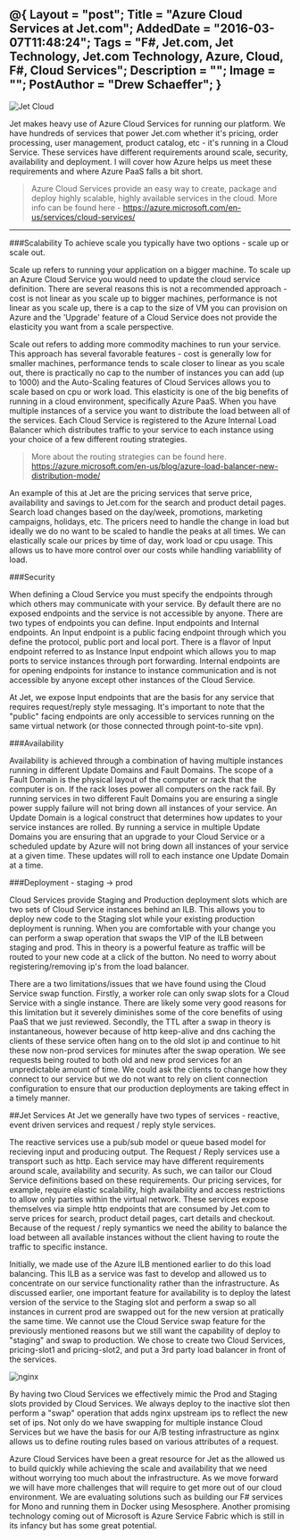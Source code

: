 @{
    Layout = "post";
    Title = "Azure Cloud Services at Jet.com";
    AddedDate = "2016-03-07T11:48:24";
    Tags = "F#, Jet.com, Jet Technology, Jet.com Technology, Azure, Cloud, F#, Cloud Services";
    Description = "";
    Image = "";
    PostAuthor = "Drew Schaeffer";
}
---

![Jet Cloud](/images/jetcom.png)

Jet makes heavy use of Azure Cloud Services for running our platform. We have hundreds of services that power Jet.com whether it's pricing, order processing, user management, product catalog, etc - it's running in a Cloud Service. These services have different requirements around scale, security, availability and deployment. I will cover how Azure helps us meet these requirements and where Azure PaaS falls a bit short.
<!--more--> 
> Azure Cloud Services provide an easy way to create, package and deploy highly scalable, highly available services in the cloud. More info can be found here - https://azure.microsoft.com/en-us/services/cloud-services/

---

###Scalability
To achieve scale you typically have two options - scale up or scale out. 

Scale up refers to running your application on a bigger machine. To scale up an Azure Cloud Service you would need to update the cloud service definition. There are several reasons this is not a recommended approach - cost is not linear as you scale up to bigger machines, performance is not linear as you scale up, there is a cap to the size of VM you can provision on Azure and the 'Upgrade' feature of a Cloud Service does not provide the elasticity you want from a scale perspective. 

Scale out refers to adding more commodity machines to run your service. This approach has several favorable features - cost is generally low for smaller machines, performance tends to scale closer to linear as you scale out, there is practically no cap to the number of instances you can add (up to 1000) and the Auto-Scaling features of Cloud Services allows you to scale based on cpu or work load. This elasticity is one of the big benefits of running in a cloud environment, specifically Azure PaaS. When you have multiple instances of a service you want to distribute the load between all of the services. Each Cloud Service is registered to the Azure Internal Load Balancer which distributes traffic to your service to each instance using your choice of a few different routing strategies.

> More about the routing strategies can be found here.
> https://azure.microsoft.com/en-us/blog/azure-load-balancer-new-distribution-mode/

An example of this at Jet are the pricing services that serve price, availability and savings to Jet.com for the search and product detail pages. Search load  changes based on the day/week, promotions, marketing campaigns, holidays, etc. The pricers need to handle the change in load but ideally we do no want to be scaled to handle the peaks at all times. We can elastically scale our prices by time of day, work load or cpu usage. This allows us to have more control over our costs while handling variablility of load.

###Security

When defining a Cloud Service you must specify the endpoints through which others may communicate with your service. By default there are no exposed endpoints and the service is not accessible by anyone. There are two types of endpoints you can define. Input endpoints and Internal endpoints. An Input endpoint is a public facing endpoint through which you define the protocol, public port and local port. There is a flavor of Input endpoint referred to as Instance Input endpoint which allows you to map ports to service instances through port forwarding. Internal endpoints are for opening endpoints for instance to instance communication and is not accessible by anyone except other instances of the Cloud Service.

At Jet, we expose Input endpoints that are the basis for any service that requires request/reply style messaging. It's important to note that the "public" facing endpoints are only accessible to services running on the same virtual network (or those connected through point-to-site vpn).

###Availability

Availability is achieved through a combination of having multiple instances running in different Update Domains and Fault Domains. The scope of a Fault Domain is the physical layout of the computer or rack that the computer is on. If the rack loses power all computers on the rack fail. By running services in two different Fault Domains you are ensuring a single power supply failure will not bring down all instances of your service. An Update Domain is a logical construct that determines how updates to your service instances are rolled. By running a service in multiple Update Domains you are ensuring that an upgrade to your Cloud Service or a scheduled update by Azure will not bring down all instances of your service at a given time. These updates will roll to each instance one Update Domain at a time.

###Deployment - staging -> prod

Cloud Services provide Staging and Production deployment slots which are two sets of Cloud Service instances behind an ILB. This allows you to deploy new code to the Staging slot while your existing production deployment is running. When you are comfortable with your change you can perform a swap operation that swaps the VIP of the ILB between staging and prod. This in theory is a powerful feature as traffic will be routed to your new code at a click of the button. No need to worry about registering/removing ip's from the load balancer.

There are a two limitations/issues that we have found using the Cloud Service swap function. Firstly, a worker role can only swap slots for a Cloud Service with a single instance. There are likely some very good reasons for this limitation but it severely diminishes some of the core benefits of using PaaS that we just reviewed. Secondly, the TTL after a swap in theory is instantaneous, however because of http keep-alive and dns caching the clients of these service often hang on to the old slot ip and continue to hit these now non-prod services for minutes after the swap operation. We see requests being routed to both old and new prod services for an unpredictable amount of time. We could ask the clients to change how they connect to our service but we do not want to rely on client connection configuration to ensure that our production deployments are taking effect in a timely manner.

##Jet Services
At Jet we generally have two types of services - reactive, event driven services and request / reply style services. 

The reactive services use a pub/sub model or queue based model for recieving input and producing output. The Request / Reply services use a transport such as http. Each service may have different requirements around scale, availability and security. As such, we can tailor our Cloud Service definitions based on these requirements. Our pricing services, for example, require elastic scalability, high availability and access restrictions to allow only parties within the virtual network. These services expose themselves via simple http endpoints that are consumed by Jet.com to serve prices for search, product detail pages, cart details and checkout. Because of the request / reply symantics we need the ability to balance the load between all available instances without the client having to route the traffic to specific instance. 

Initially, we made use of the Azure ILB mentioned earlier to do this load balancing. This ILB as a service was fast to develop and allowed us to concentrate on our service functionality rather than the infrastructure. As discussed earlier, one important feature for availability is to deploy the latest version of the service to the Staging slot and perform a swap so all instances in current prod are swapped out for the new version at pratically the same time. We cannot use the Cloud Service swap feature for the previously mentioned reasons but we still want the capability of deploy to "staging" and swap to production. We chose to create two Cloud Services, pricing-slot1 and pricing-slot2, and put a 3rd party load balancer in front of the services.
  
![nginx](/images/nginx.png)

By having two Cloud Services we effectively mimic the Prod and Staging slots provided by Cloud Services. We always deploy to the inactive slot then perform a "swap" operation that adds nginx upstream ips to reflect the new set of ips. Not only do we have swapping for multiple instance Cloud Services but we have the basis for our A/B testing infrastructure as nginx allows us to define routing rules based on various attributes of a request. 

Azure Cloud Services have been a great resource for Jet as the allowed us to build quickly while achieving the scale and availability that we need without worrying too much about the infrastructure. As we move forward we will have more challenges that will require to get more out of our cloud environment. We are evaluating solutions such as building our F# services for Mono and running them in Docker using Mesosphere. Another promising technology coming out of Microsoft is Azure Service Fabric which is still in its infancy but has some great potential.